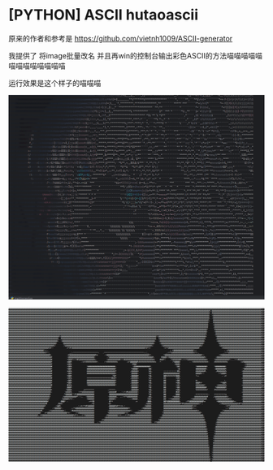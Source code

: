 # [PYTHON] ASCII hutaoascii 

原来的作者和参考是 https://github.com/vietnh1009/ASCII-generator   



我提供了 将image批量改名 并且再win的控制台输出彩色ASCII的方法喵喵喵喵喵喵喵喵喵喵喵喵喵



运行效果是这个样子的喵喵喵

![image-20241123235208793](./assets/image-20241123235208793.png)

![image-20241124004453028](./assets/image-20241124004453028.png)
